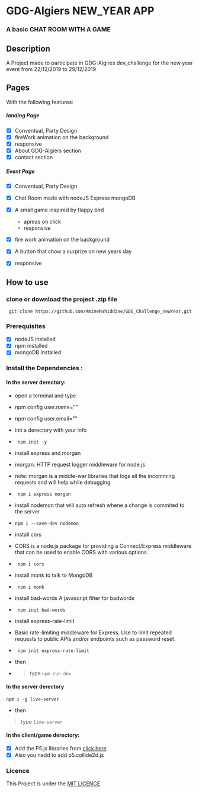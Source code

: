 # GDG-Algiers NEW_YEAR APP
### A basic CHAT ROOM WITH A GAME

## Description

A Project made to participate in GDG-Algires dev_challenge for the new year event
from 22/12/2019 to 29/12/2019

## Pages
With the following features:

##### landing Page
- [x] Conventual, Party Design
- [x] fireWork animation on the background
- [x] responsive
- [x] About GDG-Algiers section
- [x] contact section

##### Event Page
- [x] Conventual, Party Design
- [x] Chat Room made with nodeJS Express mongoDB
- [x] A small game inspired by flappy bird
  * apreas on click
  * responsive
- [x] fire work animation on the background
- [x] A button that show a surprize on new years day
- [x] responsive



## How to use

### clone or download the project .zip file

`` git clone https://github.com/AmineMahiddine/GDG_Challenge_newYear.git``


### Prerequisites

- [x] nodeJS installed
- [x] npm installed
- [x] mongoDB installed

### Install the Dependencies :

#### In the server derectory:
- open a terminal and type

- npm config user.name="<your name goes here>"
- npm config user.email="<your email goes here>"

- init a derectory with your info
- ``` npm init -y```

- install express and morgan
- morgan: HTTP request logger middleware for node.js
- note: morgan is a middle-war libraries that logs all the incomming requests and will help while debugging
- ``` npm i express morgan```
- install nodemon that will auto refresh whene a change is commited to the server
- ```npm i --save-dev nodemon```
- install cors
- CORS is a node.js package for providing a Connect/Express middleware that can be used to enable CORS with various options.
- ``` npm i cors```
- install monk to talk to MongoDB
- ``` npm i monk```
- install bad-words A javascript filter for badwords
- ``` npm init bad-words```
- install express-rate-limit
- Basic rate-limiting middleware for Express. Use to limit repeated requests to public APIs and/or endpoints such as password reset.
- ``` npm init express-rate-limit```
- then
- >type ``` npm run dev ```

#### In the server derectory

```npm i -g live-server```
- then
>type ```live-server```

#### In the client/game derectory:

- [x] Add the P5.js libraries from [click here](https://p5js.org/)
- [x] Also you nedd to add p5.collide2d.js

### Licence
This Project is under the [MIT LICENCE](https://github.com/AmineMahiddine/GDG_Challenge_newYear/blob/master/LICENSE.txt)
